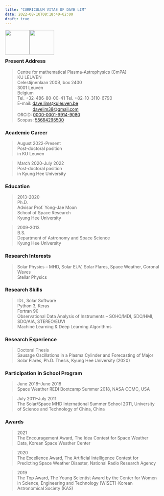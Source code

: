 ```yaml
---
title: "CURRICULUM VITAE OF DAYE LIM"
date: 2022-08-10T08:18:40+02:00
draft: true
---
```

<img style="float: left; width: 5rem;" src="/images/Beauty.jpg">
<img style="float: left; width: 5rem;" src="/images/QRcode_orcid_daye_lim.png"><br><br><br><br>

### Present Address
> Centre for mathematical Plasma-Astrophysics (CmPA)  
KU LEUVEN  
Celestijnenlaan 200B, box 2400  
3001 Leuven  
Belgium  
Tel. +32-486-80-00-41
Tel. +82-10-3110-6790  
E-mail: daye.lim@kuleuven.be  
&nbsp;　　　 dayelim38@gmail.com  
ORCiD: [0000-0001-9914-9080][orlink]  
Scopus: [55694295500][scolink]  

[orlink]: https://orcid.org/0000-0001-9914-9080 "Go ORCiD"  
[scolink]: https://www.scopus.com/authid/detail.uri?authorId=55694295500#tab=co-authors "Go Scopus"  

### Academic Career
> August 2022-Present  
Post-doctoral position  
in KU Leuven  

> March 2020-July 2022  
Post-doctoral position  
in Kyung Hee University  

### Education
> 2013-2020  
Ph.D.  
Advisor Prof. Yong-Jae Moon  
School of Space Research  
Kyung Hee University  

> 2009-2013  
B.S.  
Department of Astronomy and Space Science  
Kyung Hee University  

### Research Interests  
> Solar Physics – MHD, Solar EUV, Solar Flares, Space Weather, Coronal Waves  
Stellar Physics  

### Research Skills  
> IDL, Solar Software  
Python 3, Keras  
Fortran 90  
Observational Data Analysis of Instruments – SOHO/MDI, SDO/HMI, SDO/AIA, STEREO/EUVI  
Machine Learning & Deep Learning Algorithms  

### Research Experience  
> Doctoral Thesis  
Sausage Oscillations in a Plasma Cylinder and Forecasting of Major Solar Flares, Ph.D. Thesis, Kyung Hee University (2020)  

### Participation in School Program
> June 2018–June 2018  
Space Weather REDI Bootcamp Summer 2018, NASA CCMC, USA  

> July 2011–July 2011  
The Solar/Space MHD International Summer School 2011, University of Science and Technology of China, China  

### Awards
> 2021  
The Encouragement Award, The Idea Contest for Space Weather Data, Korean Space Weather Center  

> 2020  
The Excellence Award, The Artificial Intelligence Contest for Predicting Space Weather Disaster, National Radio Research Agency  

> 2019  
The Top Award, The Young Scientist Award by the Center for Women in Science, Engineering and Technology (WISET)-Korean Astronomical Society (KAS)  